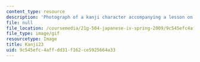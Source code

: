 ```yaml
---
content_type: resource
description: 'Photograph of a kanji character accompanying a lesson on Japanese. '
file: null
file_location: /coursemedia/21g-504-japanese-iv-spring-2009/9c545efc4affdd31f162ce5925664a33_Kanji23.gif
file_type: image/gif
resourcetype: Image
title: Kanji23
uid: 9c545efc-4aff-dd31-f162-ce5925664a33
---
```

